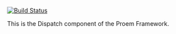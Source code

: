 [![Build Status](https://secure.travis-ci.org/proem-components/dispatch.png)](http://travis-ci.org/proem-components/dispatch)

This is the Dispatch component of the Proem Framework.
